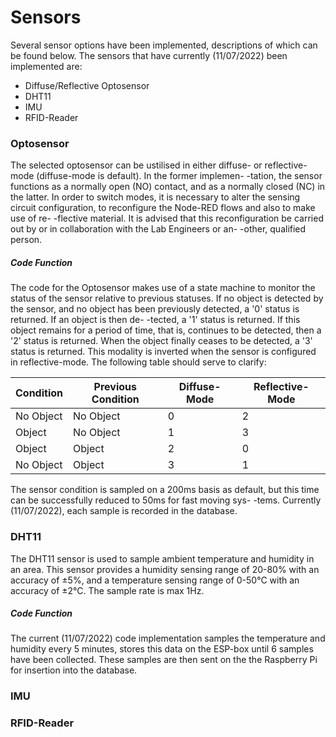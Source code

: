 # Sensors
Several sensor options have been implemented, descriptions of which can be found below. The sensors that have currently (11/07/2022) been 
implemented are:

- Diffuse/Reflective Optosensor
- DHT11
- IMU
- RFID-Reader

### Optosensor
The selected optosensor can be ustilised in either diffuse- or reflective-mode (diffuse-mode is default). In the former implemen-
-tation, the sensor functions as a normally open (NO) contact, and as a normally closed (NC) in the latter. In order to switch
modes, it is necessary to alter the sensing circuit configuration, to reconfigure the Node-RED flows and also to make use of re-
-flective material. It is advised that this reconfiguration be carried out by or in collaboration with the Lab Engineers or an-
-other, qualified person.

##### Code Function
The code for the Optosensor makes use of a state machine to monitor the status of the sensor relative to previous statuses. If no
 object is detected by the sensor, and no object has been previously detected, a '0' status is returned. If an object is then de-
 -tected, a '1' status is returned. If this object remains for a period of time, that is, continues to be detected, then a '2' 
 status is returned. When the object finally ceases to be detected, a '3' status is returned. This modality is inverted when the 
 sensor is configured in reflective-mode. The following table should serve to clarify:
 
| **Condition** | **Previous Condition** | **Diffuse-Mode** | **Reflective-Mode** |
|---|---|---|---|
| No Object | No Object | 0 | 2 |
| Object | No Object | 1 | 3 |
| Object | Object | 2 | 0 |
| No Object | Object | 3 | 1 |

The sensor condition is sampled on a 200ms basis as default, but this time can be successfully reduced to 50ms for fast moving sys-
-tems. Currently (11/07/2022), each sample is recorded in the database. 

### DHT11
The DHT11 sensor is used to sample ambient temperature and humidity in an area. This sensor provides a humidity sensing range of 
20-80% with an accuracy of ±5%, and a temperature sensing range of 0-50°C with an accuracy of ±2°C. The sample rate is max 1Hz. 

##### Code Function
The current (11/07/2022) code implementation samples the temperature and humidity every 5 minutes, stores this data on the ESP-box
until 6 samples have been collected. These samples are then sent on the the Raspberry Pi for insertion into the database.

### IMU

### RFID-Reader
